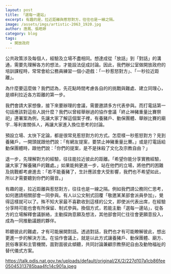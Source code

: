 ```yaml
---
layout: post
title: 「選每一邊站」
excerpt: 有趣的是，拉近距離與惹怒對方，往往也是一線之隔。
image: /assets/imgs/artistic-2063_1920.jpg
author: 唐鳳、張皓婷
category: blog
tags: 
  - 開放政府
---
```


公共政策涉及每個人，經驗及立場不盡相同。想達成從「放話」到「對話」的溝通，需要先理解各方的想法，才能設法促成討論。因此，我們辦公室做開放政府的培訓課程時，常常會給公務員練習一個小遊戲：「一秒惹怒對方」、「一秒拉近距離」。

為什麼要這麼做？我們認為，先花點時間考慮各自的的挑戰與難處、建立同理心，是順利拉近各方距離的第一步。

我們會請大家想像，接下來要辦理的會議，需要邀請多方代表參與。而打電話第一句話應該對這些人說什麼？我們以曾經舉辦過的協作會議「終止神豬重量比賽祭祀」連署案為例，先讓大家了解這個案子裡，有養豬戶、動保團體、舉辦比賽的廟宇...等利害關係人，再讓大家進入換位思考的討論。

預設立場、太快下定論，都是很常見惹怒對方的方式。怎麼樣一秒惹怒對方？見到養豬戶，一開頭就跟他們說：「有網友提案，要禁止神豬重量比賽。」或是打電話給動保團體時，跟他們說：「你們的提案，是不是抹殺了文化及宗教自由？」

退一步，先理解對方的經驗，往往能拉近彼此的距離。「希望你能分享實務經驗，讓大家了解養豬戶的難處。」如果能夠更進一步，站在他們的立場，將他們的困難及挑戰都考慮進去：「若不能養豬了，生計應該會大受影響，我們也不希望如此，所以才需要聽到你們的聲音。」

有趣的是，拉近距離與惹怒對方，往往也是一線之隔。例如我們請公務同仁思考，如何邀請相關部會一同參與。有人以公文制式回覆「敬邀某某部會派員參加」，覺得這樣就可以了。殊不知大家最不喜歡收到這樣的公文，即使派代表出席，在經驗分享時可能也會有所保留、制式參與。換個方式，若能主動「選每一邊站」，從各方的立場解釋會議脈絡，主動探詢意願及想法，其他部會同仁往往會更願意投入，成為一同推動議題的夥伴。

聆聽彼此的難處，才有可能展開對話。透過對話，我們也才有可能瞭解彼此，想出更進一步的解決方法。在協作會議上，就是以此方式讓養豬戶、動保團體、廟方、民俗專家和主管機關，面對面彼此傾聽，共同討論兼顧宗教祭祀自由及動物福祉的替代儀式方案。

https://talk.pdis.nat.gov.tw/uploads/default/original/2X/2/227d107a1cb86fee05045313785baa4fc14c901a.jpeg
